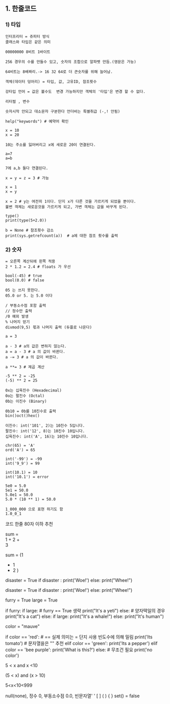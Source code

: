 ## 1. 한줄코드

### 1) 타입

```
인터프리터 = 쥬피터 방식
클래스와 타입은 같은 의미
```

```
00000000 8비트 1바이트

256 경우의 수를 만들수 있고, 숫자의 조합으로 알파벳 만듬.(영문은 가능)

64비트는 8배짜리.-> 16 32 64로 더 큰숫자를 위해 늘어남.
```

```
객체(데이터 덩어리) = 타입, 값, 고유ID, 참조횟수 

강타입 언어 = 값은 볼수도  변경 가능하지만 객체의 '타입'은 변경 할 수 없다.

리터럴 , 변수

숫자시작 안되고 대소문자 구분한다 언더바는 특별취급 (-,! 안됨)

help("keywords") # 예약어 확인
```

```
x = 10
x = 20

10는 주소를 잃어버리고 x에 새로운 20이 연결된다.
```

```
a=7
a=b

7에 a,b 둘다 연결된다.
```

```
x = y = z = 3 # 가능
```

```
x = 1
x = y

x = 2 # y는 여전히 1이다. 단지 x가 다른 것을 가르키게 되었을 뿐이다.
불변 객체는 새로운것을 가르키게 되고, 가변 객체는 값을 바꾸게 된다.
```

```
type()
print(type(5+2.0))
```

```
b = None # 참조횟수 감소
print(sys.getrefcount(a))  # a에 대한 참조 횟수를 출력
```

### 2) 숫자

```
= 오른쪽 계산뒤에 왼쪽 적용
2 * 1.2 = 2.4 # floats 가 우선
```

```
bool(-45) # true
bool(0.0) # false
```

```
05 는 쓰지 못한다.
05.0 or 5. 는 5.0 이다
```


```
/ 부동소수점 포함 출력
// 정수만 출력
/0 예외 발생
% 나머지 얻기
divmod(9,5) 몫과 나머지 출력 (듀플로 나온다)
```

```
a = 3

a - 3 # a의 값은 변하지 않는다.
a = a - 3 # a 의 값이 바뀐다.
a -= 3 # a 의 값이 바뀐다.

a **= 3 # 제곱 계산
```

```
-5 ** 2 = -25
(-5) ** 2 = 25
```

```
0x는 십육진수 (Hexadecimal)
0o는 팔진수 (Octal)
0b는 이진수 (Binary)

0b10 = 0b를 10진수로 출력
bin()oct()hex()

이진수: int('101', 2)는 10진수 5입니다.
팔진수: int('12', 8)는 10진수 10입니다.
십육진수: int('A', 16)는 10진수 10입니다.

```

```
chr(65) = 'A'
ord('A') = 65
```

```
int('-99') = -99
int('9_9') = 99

int(10.1) = 10
int('10.1') = error
```

```
5e0 = 5.0
5e1 = 50.0
5.0e1 = 50.0
5.0 * (10 ** 1) = 50.0
```

```
1_000_000 으로 표현 하기도 함
1.0_0_1
```


코드 한줄 80자 이하 추천

sum = \
1 + 2 + \
3 

sum = (1
+ 1
+ 2
)

disaster = True
if disaster :
    print('Woe!')
else:
    print("Whee!")

disaster = True
if disaster :
    print('Woe!')
else:
    print("Whee!")

furry = True
large = True

if furry:
    if large: # furry == True 생략
        print("It's a yeti")
    else: # 양자택일의 경우
        print("It's a cat")
else:
    if large:
        print("It's a whale!")
    else:
        print("It's human")

color = "mauve"

if color == 'red': # == 실제 의미는 = 단지 사용 빈도수에 의해 밀림
    print('Its tomato') # 문자열을은 "" 추천
elif color == 'green':
    print('Its a pepper')
elif color == 'bee purple':
    print('What is this?')
else: # 무조건 필요
    print('no color')

5 < x and x <10

(5 < x) and (x > 10)

5<x<10<999


null(none), 정수 0, 부동소수점 0.0, 빈문자열' ' [ ] ( ) { } set() = false


